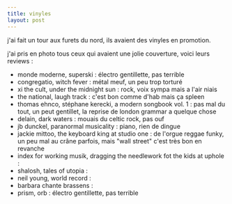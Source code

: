 ```yaml
---
title: vinyles
layout: post
---
```


j'ai fait un tour aux furets du nord,
ils avaient des vinyles en promotion.

j'ai pris en photo tous ceux qui avaient une jolie couverture,
voici leurs reviews :

- monde moderne, superski :
électro gentillette, pas terrible
- congregatio, witch fever :
métal meuf, un peu trop torturé
- xi the cult, under the midnight sun :
rock, voix sympa mais a l'air niais
- the national, laugh track :
c'est bon comme d'hab mais ça spleen
- thomas ehnco, stéphane kerecki, a modern songbook vol. 1 :
pas mal du tout, un peut gentillet,
la reprise de london grammar a quelque chose
- delain, dark waters :
mouais du celtic rock, pas ouf
- jb dunckel, paranormal musicality :
piano, rien de dingue
- jackie mittoo, the keyboard king at studio one :
de l'orgue reggae funky, un peu mal au crâne parfois,
mais "wall street" c'est très bon en revanche
- index for working musik, dragging the needlework fot the kids at uphole :
- shalosh, tales of utopia :
- neil young, world record :
- barbara chante brassens :
- prism, orb :
électro gentillette, pas terrible
